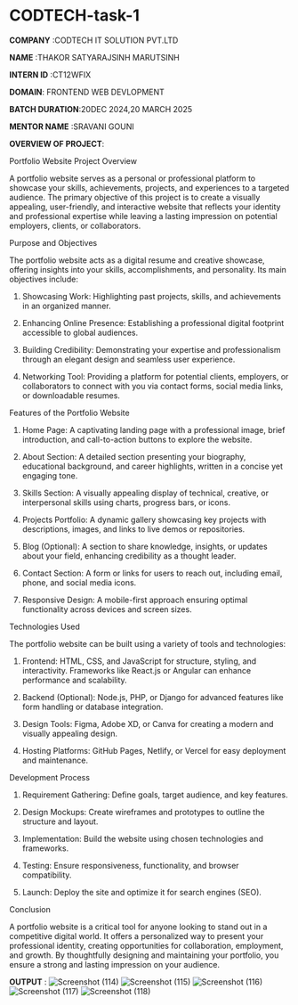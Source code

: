 # CODTECH-task-1

**COMPANY** :CODTECH IT SOLUTION PVT.LTD

**NAME**  :THAKOR SATYARAJSINH MARUTSINH

**INTERN ID** :CT12WFIX

**DOMAIN**: FRONTEND WEB DEVLOPMENT

**BATCH DURATION**:20DEC 2024,20 MARCH 2025

**MENTOR NAME** :SRAVANI GOUNI

**OVERVIEW OF PROJECT**: 

Portfolio Website Project Overview

A portfolio website serves as a personal or professional platform to showcase your skills, achievements, projects, and experiences to a targeted audience. The primary objective of this project is to create a visually appealing, user-friendly, and interactive website that reflects your identity and professional expertise while leaving a lasting impression on potential employers, clients, or collaborators.

Purpose and Objectives

The portfolio website acts as a digital resume and creative showcase, offering insights into your skills, accomplishments, and personality. Its main objectives include:

1. Showcasing Work: Highlighting past projects, skills, and achievements in an organized manner.


2. Enhancing Online Presence: Establishing a professional digital footprint accessible to global audiences.


3. Building Credibility: Demonstrating your expertise and professionalism through an elegant design and seamless user experience.


4. Networking Tool: Providing a platform for potential clients, employers, or collaborators to connect with you via contact forms, social media links, or downloadable resumes.



Features of the Portfolio Website

1. Home Page: A captivating landing page with a professional image, brief introduction, and call-to-action buttons to explore the website.


2. About Section: A detailed section presenting your biography, educational background, and career highlights, written in a concise yet engaging tone.


3. Skills Section: A visually appealing display of technical, creative, or interpersonal skills using charts, progress bars, or icons.


4. Projects Portfolio: A dynamic gallery showcasing key projects with descriptions, images, and links to live demos or repositories.


5. Blog (Optional): A section to share knowledge, insights, or updates about your field, enhancing credibility as a thought leader.


6. Contact Section: A form or links for users to reach out, including email, phone, and social media icons.


7. Responsive Design: A mobile-first approach ensuring optimal functionality across devices and screen sizes.



Technologies Used

The portfolio website can be built using a variety of tools and technologies:

1. Frontend: HTML, CSS, and JavaScript for structure, styling, and interactivity. Frameworks like React.js or Angular can enhance performance and scalability.


2. Backend (Optional): Node.js, PHP, or Django for advanced features like form handling or database integration.


3. Design Tools: Figma, Adobe XD, or Canva for creating a modern and visually appealing design.


4. Hosting Platforms: GitHub Pages, Netlify, or Vercel for easy deployment and maintenance.



Development Process

1. Requirement Gathering: Define goals, target audience, and key features.


2. Design Mockups: Create wireframes and prototypes to outline the structure and layout.


3. Implementation: Build the website using chosen technologies and frameworks.


4. Testing: Ensure responsiveness, functionality, and browser compatibility.


5. Launch: Deploy the site and optimize it for search engines (SEO).



Conclusion

A portfolio website is a critical tool for anyone looking to stand out in a competitive digital world. It offers a personalized way to present your professional identity, creating opportunities for collaboration, employment, and growth. By thoughtfully designing and maintaining your portfolio, you ensure a strong and lasting impression on your audience.









**OUTPUT** :
![Screenshot (114)](https://github.com/user-attachments/assets/f0fa5df1-ebca-4ba3-9350-b035beb7fab1)
![Screenshot (115)](https://github.com/user-attachments/assets/9fcc4e8c-535d-4eac-902b-a089799aaccc)
![Screenshot (116)](https://github.com/user-attachments/assets/7df86d4b-2b19-4951-bb5a-ecd838feaae5)
![Screenshot (117)](https://github.com/user-attachments/assets/3a7f7108-43c4-44b6-a190-e73439dff8b9)
![Screenshot (118)](https://github.com/user-attachments/assets/49f24343-8a13-42bf-a46e-8fe33900aa1f)


